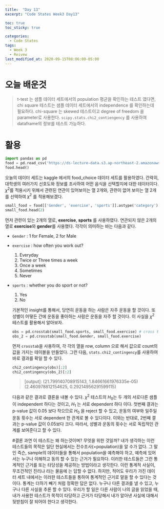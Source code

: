 ```yaml
---
title:  "Day 13"
excerpt: "Code States Week3 Day13"

toc: true
toc_sticky: true

categories:
  - Code States
tags:
  - Week 3
  - Reivew
last_modified_at: 2020-09-15T08:06:00-05:00
---
```


# 오늘 배운것
> t-test 는 샘플 데이터 세트에서의 population 평균을 확인하는 테스트 였다면, chi square 테스트는 샘플 데이터 세트에서의 independence 를 확인하는데 필요하다.
> chi-square 는 skewed 테스트이고 degree of freedom 을 parameter로 사용한다. `scipy.stats.chi2_contiengency` 를 사용하여 dataframe의 정보를 테스트 가능하다.

# 활용
```py
import pandas as pd
food = pd.read_csv('https://ds-lecture-data.s3.ap-northeast-2.amazonaws.com/food_choice/food_coded.csv')
food.head()
```
오늘의 데이터 세트는 kaggle 에서의 food_choice 데이터 세트를 활용하였다. 간략히, 대학생의 여러가지 선호도와 정보를 조사하여 어떤 음식을 선택할지에 대한 데이터이다.
$\chi^2$를 적용시키 위해서 관련된 연관이 있어보이는 열 2개와, 관련이 없어 보이는 열 2개를 선택하여 $\chi^2$ 를 적용해보겠다.
```py
small_food = food[['Gender', 'exercise', 'sports']].astype('category')
small_food.head(2)

```
먼저 관련이 있는 2개의 열로, **exercise**, **sports** 를 사용하였다. 연관되지 않은 2개의 열로 **exercise**와 **gender**를 사용했다. 각각이 의미하는 바는 다음과 같다.

* `Gender` : 1 for Female, 2 for Male
* `exercise` : how often you work out?
  1. Everyday
  2. Twice or Three times a week
  3. Once a week
  4. Sometimes
  5. Never
* `sports` : whether you do sport or not?
  1. Yes
  2. No
  
  기본적인 insight를 통해서, 당연히 운동을 하는 사람은 자주 운동을 할 것이다. 또 성별이 어떻든 간에 운동을 좋아하는 사람은 운동을 자주 할 것이다. 이 사실을 $\chi^2$ 테스트를 활용해서 알아보자.
  ```py
  obs = pd.crosstab(small_food.sports, small_food.exercise) # cross tab의 value 는 count 임
  obs_2 = pd.crosstab(small_food.Gender, small_food.exercise)
  ```
  먼저 `crosstab`을 사용하여, 각 각의 열을 row, column 으로 해서 값으로 count의 값을 가지는 테이블을 만들었다. 그런 다음, `stats.chi2_contingency`를 사용하여 바로 결과를 확일 할 수 있다.
  ```py
  chi2_contingency(obs)[:2]
  chi2_contingency(obs_2)[:2]
  ```
  >[output]:
  >(21.799140708915143, 1.84661661976335e-05)
  >(2.460978812154625, 0.29214956291599115)
  
  다음과 같은 결과로 결론을 내볼 수 있다. $\chi^2$ 테스트의 $H_0$는 두 개의 서로다른 샘플이 independent 하다는 것이고, $H_1$ 는 서로 dependent 하다 이다. 첫번째 결과는 p-value 값이 0.05 보다 
  작으므로 $H_0$ 을 reject 할 수 있고, 운동의 여부와 일주일 운동 횟수는 서로 dependent 한 관계로 볼 수 있다이다. 이와는 반대로, 2번째 결과는 p-value 값이 0.05보다 크다. 따라서, 성별과 운동의 횟수는 
  서로 독립적인 관계를 보여준다고 할 수 있다.
  
  #결론
  과연 이 테스트는 왜 하는것이며? 무엇을 위한 것일까? 내가 생각하는 이런 테스트들의 목적은 일단 현실에서는 전수조사(=population)을 알 수가 없다. 그 말인 즉슨, sample의 데이터들을 통해서 population을
  예측해야 하고, 예측에 있어서는 누구나 이해하고 동의 할 수 있는 근거가 필요하다. 이러한 테스트들은 그런 통계적인 근거를 또는 타당성을 제공하는 방법이라고 생각한다. 이런 통계적 사실이, 무조건적인 진리냐 라는 물음에
  는 답할 수 없다. 하지만, 적어도 우리가 가진 데이터 세트 내에서는 이러한 테스트들을 통하여 통계적인 근거로 말을 할 수 있다는 것이다. 통계는 더하기 빼기 처럼 정확한 답은 없다. 누구나 다른 결과를 낼 수 있고,
  누구나 다른 사실을 추론 할 수 있다. 우리가 할 일은 다른 사람이 나의 글을 읽었을 때, 내가 사용한 테스트가 목적이 타당하고 근거가 타당해서 내가 알아낸 사실에 대해서 뒷받침이 잘 되어야 한다고 생각한다.
  
  
  
  
  
  
